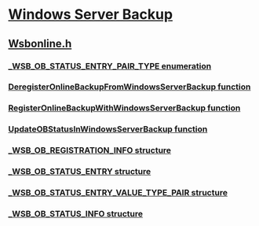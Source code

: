 # [Windows Server Backup](../_wsb/index.md)
## [Wsbonline.h](index.md)
### [_WSB_OB_STATUS_ENTRY_PAIR_TYPE enumeration](../wsbonline/ne-wsbonline-_wsb_ob_status_entry_pair_type.md)
### [DeregisterOnlineBackupFromWindowsServerBackup function](../wsbonline/nf-wsbonline-deregisteronlinebackupfromwindowsserverbackup.md)
### [RegisterOnlineBackupWithWindowsServerBackup function](../wsbonline/nf-wsbonline-registeronlinebackupwithwindowsserverbackup.md)
### [UpdateOBStatusInWindowsServerBackup function](../wsbonline/nf-wsbonline-updateobstatusinwindowsserverbackup.md)
### [_WSB_OB_REGISTRATION_INFO structure](../wsbonline/ns-wsbonline-_wsb_ob_registration_info.md)
### [_WSB_OB_STATUS_ENTRY structure](../wsbonline/ns-wsbonline-_wsb_ob_status_entry.md)
### [_WSB_OB_STATUS_ENTRY_VALUE_TYPE_PAIR structure](../wsbonline/ns-wsbonline-_wsb_ob_status_entry_value_type_pair.md)
### [_WSB_OB_STATUS_INFO structure](../wsbonline/ns-wsbonline-_wsb_ob_status_info.md)
